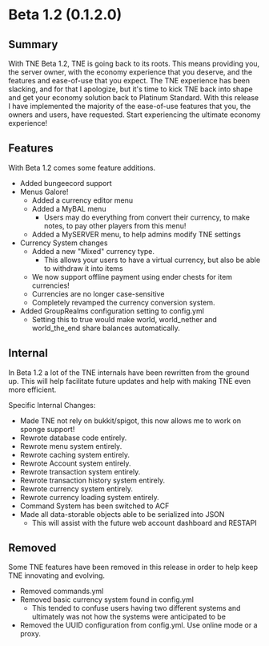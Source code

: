 # Beta 1.2 (0.1.2.0)

## Summary

With TNE Beta 1.2, TNE is going back to its roots. This means providing you, the server owner, with the economy
experience that you deserve, and the features and ease-of-use that you expect. The TNE experience has been slacking, and
for that I apologize, but it's time to kick TNE back into shape and get your economy solution back to Platinum Standard. 
With this release I have implemented the majority of the ease-of-use features that you, the owners and users, have
requested. Start experiencing the ultimate economy experience!

## Features

With Beta 1.2 comes some feature additions.

- Added bungeecord support
- Menus Galore!
  - Added a currency editor menu
  - Added a MyBAL menu
    - Users may do everything from convert their currency, to make notes, to pay other players from this menu!
  - Added a MySERVER menu, to help admins modify TNE settings
- Currency System changes
  - Added a new "Mixed" currency type.
    - This allows your users to have a virtual currency, but also be able to withdraw it into items
  - We now support offline payment using ender chests for item currencies!
  - Currencies are no longer case-sensitive
  - Completely revamped the currency conversion system.
- Added GroupRealms configuration setting to config.yml
  - Setting this to true would make world, world_nether and world_the_end share balances automatically.

## Internal

In Beta 1.2 a lot of the TNE internals have been rewritten from the ground up. This will help facilitate future updates
and help with making TNE even more efficient.

Specific Internal Changes:
- Made TNE not rely on bukkit/spigot, this now allows me to work on sponge support!
- Rewrote database code entirely.
- Rewrote menu system entirely.
- Rewrote caching system entirely.
- Rewrote Account system entirely.
- Rewrote transaction system entirely.
- Rewrote transaction history system entirely.
- Rewrote currency system entirely.
- Rewrote currency loading system entirely.
- Command System has been switched to ACF
- Made all data-storable objects able to be serialized into JSON
  - This will assist with the future web account dashboard and RESTAPI

## Removed

Some TNE features have been removed in this release in order to help keep TNE innovating and evolving.

- Removed commands.yml
- Removed basic currency system found in config.yml
  - This tended to confuse users having two different systems and ultimately was not how the systems were anticipated
  to be
- Removed the UUID configuration from config.yml. Use online mode or a proxy.